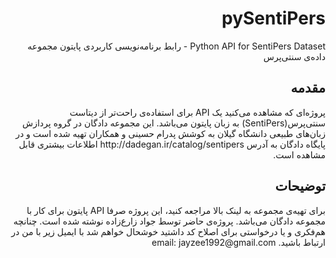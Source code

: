 # <div dir="rtl">pySentiPers</div>
<div dir="rtl">
Python API for SentiPers Dataset - رابط برنامه‌نویسی کاربردی پایتون مجموعه داده‌ی سنتی‌پرس
</div>

## <div dir="rtl">مقدمه</div>

<div dir="rtl">
پروژه‌ای که مشاهده می‌کنید یک API برای استفاده‌ی راحت‌تر از دیتاست سنتی‌پرس(SentiPers) به زبان پایتون می‌باشد. این مجموعه دادگان در گروه پردازش زبان‌های طبیعی دانشگاه گیلان به کوشش پدرام حسینی و همکاران تهیه شده است و در پایگاه دادگان به آدرس http://dadegan.ir/catalog/sentipers اطلاعات بیشتری قابل مشاهده است.
</div>

## <div dir="rtl">توضیحات</div>
<div dir="rtl">
برای تهیه‌ی مجموعه به لینک بالا مراجعه کنید، این پروژه صرفا API پایتون برای کار با مجموعه دادگان می‌باشد.
پروژه‌ی حاضر توسط جواد زارع‌زاده نوشته شده است. چنانچه هم‌فکری و یا درخواستی برای اصلاح کد داشتید خوشحال خواهم شد با ایمیل زیر با من در ارتباط باشید.
email: jayzee1992@gmail.com
</div>

